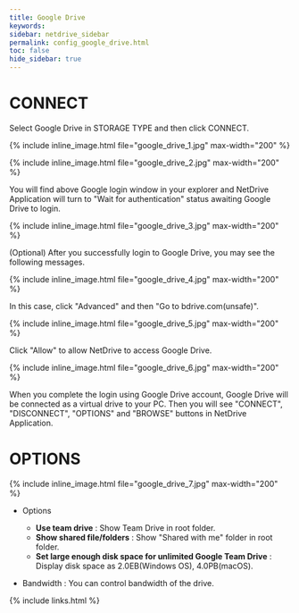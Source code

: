 ```yaml
---
title: Google Drive
keywords:
sidebar: netdrive_sidebar
permalink: config_google_drive.html
toc: false
hide_sidebar: true
---
```


# CONNECT

Select Google Drive in STORAGE TYPE and then click CONNECT.

{% include inline_image.html file="google_drive_1.jpg" max-width="200" %}

{% include inline_image.html file="google_drive_2.jpg" max-width="200" %}

You will find above Google login window in your explorer and NetDrive Application will turn to "Wait for authentication" status awaiting Google Drive to login.

{% include inline_image.html file="google_drive_3.jpg" max-width="200" %}

(Optional) After you successfully login to Google Drive, you may see the following messages.

{% include inline_image.html file="google_drive_4.jpg" max-width="200" %}

In this case, click "Advanced" and then "Go to bdrive.com(unsafe)".

{% include inline_image.html file="google_drive_5.jpg" max-width="200" %}

Click "Allow" to allow NetDrive to access Google Drive.

{% include inline_image.html file="google_drive_6.jpg" max-width="200" %}

When you complete the login using Google Drive account, Google Drive will be connected as a virtual drive to your PC. Then you will see "CONNECT", "DISCONNECT", "OPTIONS" and "BROWSE" buttons in NetDrive Application.

# OPTIONS

{% include inline_image.html file="google_drive_7.jpg" max-width="200" %}

- Options

  - **Use team drive** : Show Team Drive in root folder.
  - **Show shared file/folders** : Show "Shared with me" folder in root folder.
  - **Set large enough disk space for unlimited Google Team Drive** : Display disk space as 2.0EB(Windows OS), 4.0PB(macOS).

- Bandwidth : You can control bandwidth of the drive.

{% include links.html %}
